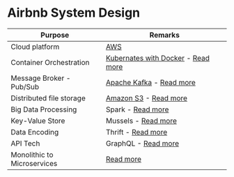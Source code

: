 # Airbnb System Design

| Purpose                     | Remarks                                                                                                                                                                                                         |
|-----------------------------|-----------------------------------------------------------------------------------------------------------------------------------------------------------------------------------------------------------------|
| Cloud platform              | [AWS](../../2_AWSServices/Readme.md)                                                                                                                                                                          |                                                                                                                                                                                                                                                                                                                                                                                                      |
| Container Orchestration     | [Kubernates with Docker](../../9_ContainerOrchestrationServices/Readme.md) - [Read more](https://medium.com/airbnb-engineering/dynamic-kubernetes-cluster-scaling-at-airbnb-d79ae3afa132) |                                                                                                                                                                                                                                                                                                                                                                                                                                                                                                                                                                                                                                                  |
| Message Broker - Pub/Sub    | [Apache Kafka](../../7_MessageBrokers/Kafka/Readme.md) - [Read more](https://medium.com/airbnb-engineering/migrating-kafka-transparently-between-zookeeper-clusters-e68a75062f65)         |                                                                                                                                                                                                                                                                                                                                                               |
| Distributed file storage    | [Amazon S3]() - [Read more](https://medium.com/airbnb-engineering/upgrading-data-warehouse-infrastructure-at-airbnb-a4e18f09b6d5)                                                                               |
| Big Data Processing         | Spark - [Read more](https://medium.com/airbnb-engineering/upgrading-data-warehouse-infrastructure-at-airbnb-a4e18f09b6d5)                                                                                       |
| Key-Value Store             | Mussels - [Read more](https://medium.com/airbnb-engineering/mussel-airbnbs-key-value-store-for-derived-data-406b9fa1b296)                                                                                       |
| Data Encoding               | Thrift - [Read more](https://medium.com/airbnb-engineering/reconciling-graphql-and-thrift-at-airbnb-a97e8d290712)                                                                                               |
| API Tech                    | GraphQL - [Read more](https://medium.com/airbnb-engineering/reconciling-graphql-and-thrift-at-airbnb-a97e8d290712)                                                                                              |
| Monolithic to Microservices | [Read more](https://www.infoq.com/presentations/airbnb-culture-soa/)                                                                                                                                            |